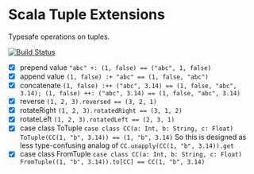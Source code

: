 # Scala Tuple Extensions

Typesafe operations on tuples.

[![Build Status](https://cloud.drone.io/api/badges/andyglow/scala-tuples/status.svg)](https://cloud.drone.io/andyglow/scala-tuples)

- [x] prepend value `"abc" +: (1, false) == ("abc", 1, false)`
- [x] append value `(1, false) :+ "abc" == (1, false, "abc")`
- [x] concatenate `(1, false) :++ ("abc", 3.14) == (1, false, "abc", 3.14); (1, false) ++: ("abc", 3.14) == (1, false, "abc", 3.14)`
- [x] reverse `(1, 2, 3).reversed == (3, 2, 1)`
- [x] rotateRight `(1, 2, 3).rotatedRight == (3, 1, 2)`
- [x] rotateLeft `(1, 2, 3).rotatedLeft == (2, 3, 1)`
- [x] case class ToTuple 
      ```
      case class CC(a: Int, b: String, c: Float)
      ToTuple(CC(1, "b", 3.14)) == (1, "b", 3.14)
      ```
      So this is designed as less type-confusing analog of `CC.unapply(CC(1, "b", 3.14)).get`
- [x] case class FromTuple 
      ```
      case class CC(a: Int, b: String, c: Float)
      FromTuple((1, "b", 3.14)).to[CC] == CC(1, "b", 3.14)
      ```